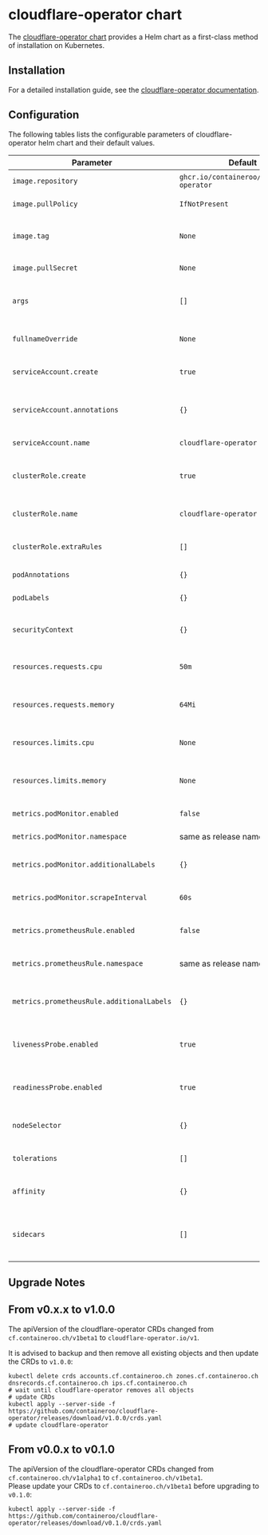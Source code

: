 # cloudflare-operator chart

The [cloudflare-operator chart](https://github.com/containeroo/helm-charts/tree/master/charts/cloudflare-operator) provides a Helm chart as a first-class method of installation on Kubernetes.

## Installation

For a detailed installation guide, see the [cloudflare-operator documentation](https://containeroo.ch/docs/cloudflare-operator/installation/).

## Configuration

The following tables lists the configurable parameters of cloudflare-operator helm chart and their default values.

| Parameter                                 | Default                                   | Description                                           |
| ----------------------------------------- | ----------------------------------------- | ----------------------------------------------------- |
| `image.repository`                        | `ghcr.io/containeroo/cloudflare-operator` | Image repository                                      |
| `image.pullPolicy`                        | `IfNotPresent`                            | Image pull policy                                     |
| `image.tag`                               | `None`                                    | Overrides the image tag of chart `appVersion`         |
| `image.pullSecret`                        | `None`                                    | Image pull secret                                     |
| `args`                                    | `[]`                                      | Command line arguments to pass to the container       |
| `fullnameOverride`                        | `None`                                    | Override the full name of resources                   |
| `serviceAccount.create`                   | `true`                                    | If `true`, create a new service account               |
| `serviceAccount.annotations`              | `{}`                                      | Additional Service Account annotations                |
| `serviceAccount.name`                     | `cloudflare-operator`                     | Service account to be used                            |
| `clusterRole.create`                      | `true`                                    | If `true`, create cluster role & cluster role binding |
| `clusterRole.name`                        | `cloudflare-operator`                     | The name of a cluster role to bind to                 |
| `clusterRole.extraRules`                  | `[]`                                      | Additional rules to be included in the role           |
| `podAnnotations`                          | `{}`                                      | Additional pod annotations                            |
| `podLabels`                               | `{}`                                      | Additional pod labels                                 |
| `securityContext`                         | `{}`                                      | Adding `securityContext` options to the pod           |
| `resources.requests.cpu`                  | `50m`                                     | CPU resource requests for the deployment              |
| `resources.requests.memory`               | `64Mi`                                    | Memory resource requests for the deployment           |
| `resources.limits.cpu`                    | `None`                                    | CPU resource limits for the deployment                |
| `resources.limits.memory`                 | `None`                                    | Memory resource limits for the deployment             |
| `metrics.podMonitor.enabled`              | `false`                                   | Enable pod monitor                                    |
| `metrics.podMonitor.namespace`            | same as release namespace                 | Namespace for the pod monitor                         |
| `metrics.podMonitor.additionalLabels`     | `{}`                                      | Additional labels for the pod monitor                 |
| `metrics.podMonitor.scrapeInterval`       | `60s`                                     | Scrape interval for the pod monitor                   |
| `metrics.prometheusRule.enabled`          | `false`                                   | Enable prometheus rule                                |
| `metrics.prometheusRule.namespace`        | same as release namespace                 | Namespace for the prometheus rule                     |
| `metrics.prometheusRule.additionalLabels` | `{}`                                      | Additional labels for the prometheus rule             |
| `livenessProbe.enabled`                   | `true`                                    | If `true`, enables livenessProbe for the deployment   |
| `readinessProbe.enabled`                  | `true`                                    | If `true`, enables readinessProbe for the deployment  |
| `nodeSelector`                            | `{}`                                      | Node Selector properties for the deployment           |
| `tolerations`                             | `[]`                                      | Tolerations properties for the deployment             |
| `affinity`                                | `{}`                                      | Affinity properties for the deployment                |
| `sidecars`                                | `[]`                                      | Add additional sidecar containers to the operator pod |

## Upgrade Notes

## From v0.x.x to v1.0.0

The apiVersion of the cloudflare-operator CRDs changed from `cf.containeroo.ch/v1beta1` to `cloudflare-operator.io/v1`.

It is advised to backup and then remove all existing objects and then update the CRDs to `v1.0.0`:

```shell
kubectl delete crds accounts.cf.containeroo.ch zones.cf.containeroo.ch dnsrecords.cf.containeroo.ch ips.cf.containeroo.ch
# wait until cloudflare-operator removes all objects
# update CRDs
kubectl apply --server-side -f https://github.com/containeroo/cloudflare-operator/releases/download/v1.0.0/crds.yaml
# update cloudflare-operator
```

## From v0.0.x to v0.1.0

The apiVersion of the cloudflare-operator CRDs changed from `cf.containeroo.ch/v1alpha1` to `cf.containeroo.ch/v1beta1`.\
Please update your CRDs to `cf.containeroo.ch/v1beta1` before upgrading to `v0.1.0`:

```shell
kubectl apply --server-side -f https://github.com/containeroo/cloudflare-operator/releases/download/v0.1.0/crds.yaml
```
